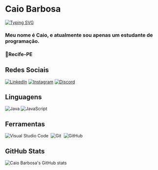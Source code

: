 # Caio Barbosa
[![Typing SVG](https://readme-typing-svg.herokuapp.com/?color=fff&size=35&center=true&vCenter=true&width=1000&lines=Bem+vindo+ao+meu+perfil+do+GitHub!+:%29)](https://git.io/typing-svg)

### Meu nome é Caio, e atualmente sou apenas um estudante de programação.
### 📍Recife-PE


## Redes Sociais

[![LinkedIn](https://img.shields.io/badge/LinkedIn-0077B5?style=for-the-badge&logo=linkedin&logoColor=fff)](https://www.linkedin.com/in/caio-barbosa-ab932a198/) [![Instagram](https://img.shields.io/badge/Instagram-%23E4405F?style=for-the-badge&logo=instagram&logoColor=fff)](https://www.instagram.com/caiobvg06/) [![Discord](https://img.shields.io/badge/GMAIL-blue?style=for-the-badge&logo=gmail&logoColor=red)](mailto:caiodev06@gmail.com)

## Linguagens
![Java](https://img.shields.io/badge/Java-0D1117?style=for-the-badge&logo=java)
![JavaScript](https://img.shields.io/badge/JavaScript-0D1117?style=for-the-badge&logo=javascript)&nbsp;

## Ferramentas
![Visual Studio Code](https://img.shields.io/badge/-Visual%20Studio%20Code-0D1117?style=for-the-badge&logo=visual-studio-code&logoColor=007ACC&labelColor=0D1117)&nbsp;
![Git](https://img.shields.io/badge/-Git-0D1117?style=for-the-badge&logo=git&labelColor=0D1117)&nbsp;
![GitHub](https://img.shields.io/badge/-GitHub-0D1117?style=for-the-badge&logo=github&labelColor=0D1117)&nbsp;

## GitHub Stats

![Caio Barbosa's GitHub stats](https://github-readme-stats.vercel.app/api?username=CaioLOC&theme=tokyonight&_icons=true&hide_title=true)
